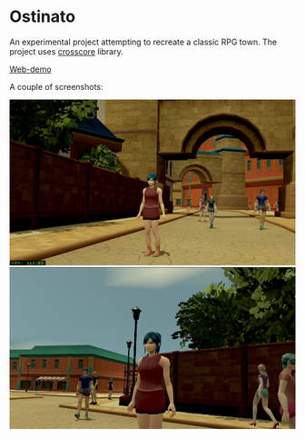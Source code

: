 # Ostinato
An experimental project attempting to recreate a classic RPG town.
The project uses [crosscore](https://github.com/schaban/crosscore_dev) library.

[Web-demo](https://glebnovodran.github.io/demo/ostinato.html)

A couple of screenshots:

![screen1](https://github.com/glebnovodran/glebnovodran.github.io/raw/main/demo/images/Ostinato_scr01.png)
![screen0](https://github.com/glebnovodran/glebnovodran.github.io/raw/main/demo/images/Ostinato_scr00.png)
